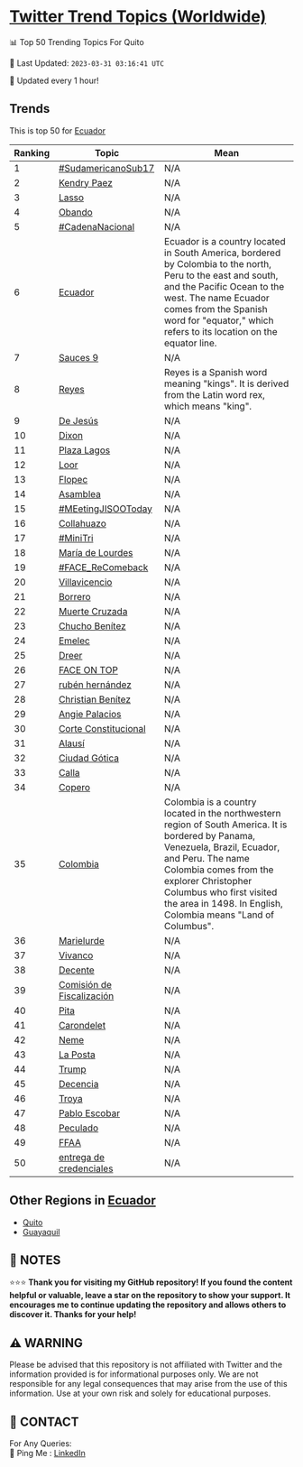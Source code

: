 [Twitter Trend Topics (Worldwide)](https://github.com/ErcinDedeoglu/Twitter-Trend-Topics)
==========


📊 Top 50 Trending Topics For Quito

📆 Last Updated: `2023-03-31 03:16:41 UTC`

🔧 Updated every 1 hour!


## Trends

This is top 50 for [Ecuador](</Ecuador>)

| Ranking | Topic | Mean |
| ------- | ------------ | ------------ |
| 1 | [#SudamericanoSub17](http://twitter.com/search?q=%23SudamericanoSub17) | N/A |
| 2 | [Kendry Paez](http://twitter.com/search?q=Kendry+Paez) | N/A |
| 3 | [Lasso](http://twitter.com/search?q=Lasso) | N/A |
| 4 | [Obando](http://twitter.com/search?q=Obando) | N/A |
| 5 | [#CadenaNacional](http://twitter.com/search?q=%23CadenaNacional) | N/A |
| 6 | [Ecuador](http://twitter.com/search?q=Ecuador) | Ecuador is a country located in South America, bordered by Colombia to the north, Peru to the east and south, and the Pacific Ocean to the west. The name Ecuador comes from the Spanish word for "equator," which refers to its location on the equator line. |
| 7 | [Sauces 9](http://twitter.com/search?q=Sauces+9) | N/A |
| 8 | [Reyes](http://twitter.com/search?q=Reyes) | Reyes is a Spanish word meaning "kings". It is derived from the Latin word rex, which means "king". |
| 9 | [De Jesús](http://twitter.com/search?q=De+Jes%c3%bas) | N/A |
| 10 | [Dixon](http://twitter.com/search?q=Dixon) | N/A |
| 11 | [Plaza Lagos](http://twitter.com/search?q=Plaza+Lagos) | N/A |
| 12 | [Loor](http://twitter.com/search?q=Loor) | N/A |
| 13 | [Flopec](http://twitter.com/search?q=Flopec) | N/A |
| 14 | [Asamblea](http://twitter.com/search?q=Asamblea) | N/A |
| 15 | [#MEetingJISOOToday](http://twitter.com/search?q=%23MEetingJISOOToday) | N/A |
| 16 | [Collahuazo](http://twitter.com/search?q=Collahuazo) | N/A |
| 17 | [#MiniTri](http://twitter.com/search?q=%23MiniTri) | N/A |
| 18 | [María de Lourdes](http://twitter.com/search?q=Mar%c3%ada+de+Lourdes) | N/A |
| 19 | [#FACE_ReComeback](http://twitter.com/search?q=%23FACE_ReComeback) | N/A |
| 20 | [Villavicencio](http://twitter.com/search?q=Villavicencio) | N/A |
| 21 | [Borrero](http://twitter.com/search?q=Borrero) | N/A |
| 22 | [Muerte Cruzada](http://twitter.com/search?q=Muerte+Cruzada) | N/A |
| 23 | [Chucho Benítez](http://twitter.com/search?q=Chucho+Ben%c3%adtez) | N/A |
| 24 | [Emelec](http://twitter.com/search?q=Emelec) | N/A |
| 25 | [Dreer](http://twitter.com/search?q=Dreer) | N/A |
| 26 | [FACE ON TOP](http://twitter.com/search?q=FACE+ON+TOP) | N/A |
| 27 | [rubén hernández](http://twitter.com/search?q=rub%c3%a9n+hern%c3%a1ndez) | N/A |
| 28 | [Christian Benítez](http://twitter.com/search?q=Christian+Ben%c3%adtez) | N/A |
| 29 | [Angie Palacios](http://twitter.com/search?q=Angie+Palacios) | N/A |
| 30 | [Corte Constitucional](http://twitter.com/search?q=Corte+Constitucional) | N/A |
| 31 | [Alausí](http://twitter.com/search?q=Alaus%c3%ad) | N/A |
| 32 | [Ciudad Gótica](http://twitter.com/search?q=Ciudad+G%c3%b3tica) | N/A |
| 33 | [Calla](http://twitter.com/search?q=Calla) | N/A |
| 34 | [Copero](http://twitter.com/search?q=Copero) | N/A |
| 35 | [Colombia](http://twitter.com/search?q=Colombia) | Colombia is a country located in the northwestern region of South America. It is bordered by Panama, Venezuela, Brazil, Ecuador, and Peru. The name Colombia comes from the explorer Christopher Columbus who first visited the area in 1498. In English, Colombia means "Land of Columbus". |
| 36 | [Marielurde](http://twitter.com/search?q=Marielurde) | N/A |
| 37 | [Vivanco](http://twitter.com/search?q=Vivanco) | N/A |
| 38 | [Decente](http://twitter.com/search?q=Decente) | N/A |
| 39 | [Comisión de Fiscalización](http://twitter.com/search?q=Comisi%c3%b3n+de+Fiscalizaci%c3%b3n) | N/A |
| 40 | [Pita](http://twitter.com/search?q=Pita) | N/A |
| 41 | [Carondelet](http://twitter.com/search?q=Carondelet) | N/A |
| 42 | [Neme](http://twitter.com/search?q=Neme) | N/A |
| 43 | [La Posta](http://twitter.com/search?q=La+Posta) | N/A |
| 44 | [Trump](http://twitter.com/search?q=Trump) | N/A |
| 45 | [Decencia](http://twitter.com/search?q=Decencia) | N/A |
| 46 | [Troya](http://twitter.com/search?q=Troya) | N/A |
| 47 | [Pablo Escobar](http://twitter.com/search?q=Pablo+Escobar) | N/A |
| 48 | [Peculado](http://twitter.com/search?q=Peculado) | N/A |
| 49 | [FFAA](http://twitter.com/search?q=FFAA) | N/A |
| 50 | [entrega de credenciales](http://twitter.com/search?q=entrega+de+credenciales) | N/A |



## Other Regions in [Ecuador](</Ecuador>)

* [Quito](</Ecuador/Quito.md>)
* [Guayaquil](</Ecuador/Guayaquil.md>)



## 📝 NOTES

⭐⭐⭐ **Thank you for visiting my GitHub repository! If you found the content helpful or valuable, leave a star on the repository to show your support. It encourages me to continue updating the repository and allows others to discover it. Thanks for your help!**


## ⚠️ WARNING

Please be advised that this repository is not affiliated with Twitter and the information provided is for informational purposes only. We are not responsible for any legal consequences that may arise from the use of this information. Use at your own risk and solely for educational purposes.


## 📨 CONTACT

 For Any Queries:  
            🏓 Ping Me : [LinkedIn](https://www.linkedin.com/in/ercindedeoglu/)
